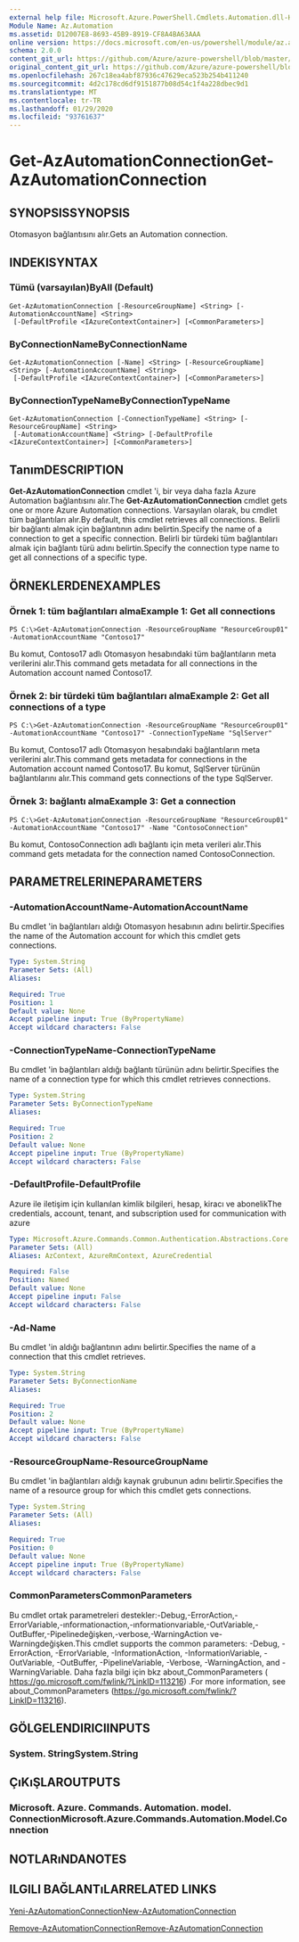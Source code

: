 ```yaml
---
external help file: Microsoft.Azure.PowerShell.Cmdlets.Automation.dll-Help.xml
Module Name: Az.Automation
ms.assetid: D12007E8-8693-45B9-8919-CF8A4BA63AAA
online version: https://docs.microsoft.com/en-us/powershell/module/az.automation/get-azautomationconnection
schema: 2.0.0
content_git_url: https://github.com/Azure/azure-powershell/blob/master/src/Automation/Automation/help/Get-AzAutomationConnection.md
original_content_git_url: https://github.com/Azure/azure-powershell/blob/master/src/Automation/Automation/help/Get-AzAutomationConnection.md
ms.openlocfilehash: 267c18ea4abf87936c47629eca523b254b411240
ms.sourcegitcommit: 4d2c178cd6df9151877b08d54c1f4a228dbec9d1
ms.translationtype: MT
ms.contentlocale: tr-TR
ms.lasthandoff: 01/29/2020
ms.locfileid: "93761637"
---
```

# <span data-ttu-id="77180-101">Get-AzAutomationConnection</span><span class="sxs-lookup"><span data-stu-id="77180-101">Get-AzAutomationConnection</span></span>

## <span data-ttu-id="77180-102">SYNOPSIS</span><span class="sxs-lookup"><span data-stu-id="77180-102">SYNOPSIS</span></span>
<span data-ttu-id="77180-103">Otomasyon bağlantısını alır.</span><span class="sxs-lookup"><span data-stu-id="77180-103">Gets an Automation connection.</span></span>

## <span data-ttu-id="77180-104">INDEKI</span><span class="sxs-lookup"><span data-stu-id="77180-104">SYNTAX</span></span>

### <span data-ttu-id="77180-105">Tümü (varsayılan)</span><span class="sxs-lookup"><span data-stu-id="77180-105">ByAll (Default)</span></span>
```
Get-AzAutomationConnection [-ResourceGroupName] <String> [-AutomationAccountName] <String>
 [-DefaultProfile <IAzureContextContainer>] [<CommonParameters>]
```

### <span data-ttu-id="77180-106">ByConnectionName</span><span class="sxs-lookup"><span data-stu-id="77180-106">ByConnectionName</span></span>
```
Get-AzAutomationConnection [-Name] <String> [-ResourceGroupName] <String> [-AutomationAccountName] <String>
 [-DefaultProfile <IAzureContextContainer>] [<CommonParameters>]
```

### <span data-ttu-id="77180-107">ByConnectionTypeName</span><span class="sxs-lookup"><span data-stu-id="77180-107">ByConnectionTypeName</span></span>
```
Get-AzAutomationConnection [-ConnectionTypeName] <String> [-ResourceGroupName] <String>
 [-AutomationAccountName] <String> [-DefaultProfile <IAzureContextContainer>] [<CommonParameters>]
```

## <span data-ttu-id="77180-108">Tanım</span><span class="sxs-lookup"><span data-stu-id="77180-108">DESCRIPTION</span></span>
<span data-ttu-id="77180-109">**Get-AzAutomationConnection** cmdlet 'i, bir veya daha fazla Azure Automation bağlantısını alır.</span><span class="sxs-lookup"><span data-stu-id="77180-109">The **Get-AzAutomationConnection** cmdlet gets one or more Azure Automation connections.</span></span>
<span data-ttu-id="77180-110">Varsayılan olarak, bu cmdlet tüm bağlantıları alır.</span><span class="sxs-lookup"><span data-stu-id="77180-110">By default, this cmdlet retrieves all connections.</span></span>
<span data-ttu-id="77180-111">Belirli bir bağlantı almak için bağlantının adını belirtin.</span><span class="sxs-lookup"><span data-stu-id="77180-111">Specify the name of a connection to get a specific connection.</span></span>
<span data-ttu-id="77180-112">Belirli bir türdeki tüm bağlantıları almak için bağlantı türü adını belirtin.</span><span class="sxs-lookup"><span data-stu-id="77180-112">Specify the connection type name to get all connections of a specific type.</span></span>

## <span data-ttu-id="77180-113">ÖRNEKLERDEN</span><span class="sxs-lookup"><span data-stu-id="77180-113">EXAMPLES</span></span>

### <span data-ttu-id="77180-114">Örnek 1: tüm bağlantıları alma</span><span class="sxs-lookup"><span data-stu-id="77180-114">Example 1: Get all connections</span></span>
```
PS C:\>Get-AzAutomationConnection -ResourceGroupName "ResourceGroup01" -AutomationAccountName "Contoso17"
```

<span data-ttu-id="77180-115">Bu komut, Contoso17 adlı Otomasyon hesabındaki tüm bağlantıların meta verilerini alır.</span><span class="sxs-lookup"><span data-stu-id="77180-115">This command gets metadata for all connections in the Automation account named Contoso17.</span></span>

### <span data-ttu-id="77180-116">Örnek 2: bir türdeki tüm bağlantıları alma</span><span class="sxs-lookup"><span data-stu-id="77180-116">Example 2: Get all connections of a type</span></span>
```
PS C:\>Get-AzAutomationConnection -ResourceGroupName "ResourceGroup01" -AutomationAccountName "Contoso17" -ConnectionTypeName "SqlServer"
```

<span data-ttu-id="77180-117">Bu komut, Contoso17 adlı Otomasyon hesabındaki bağlantıların meta verilerini alır.</span><span class="sxs-lookup"><span data-stu-id="77180-117">This command gets metadata for connections in the Automation account named Contoso17.</span></span>
<span data-ttu-id="77180-118">Bu komut, SqlServer türünün bağlantılarını alır.</span><span class="sxs-lookup"><span data-stu-id="77180-118">This command gets connections of the type SqlServer.</span></span>

### <span data-ttu-id="77180-119">Örnek 3: bağlantı alma</span><span class="sxs-lookup"><span data-stu-id="77180-119">Example 3: Get a connection</span></span>
```
PS C:\>Get-AzAutomationConnection -ResourceGroupName "ResourceGroup01" -AutomationAccountName "Contoso17" -Name "ContosoConnection"
```

<span data-ttu-id="77180-120">Bu komut, ContosoConnection adlı bağlantı için meta verileri alır.</span><span class="sxs-lookup"><span data-stu-id="77180-120">This command gets metadata for the connection named ContosoConnection.</span></span>

## <span data-ttu-id="77180-121">PARAMETRELERINE</span><span class="sxs-lookup"><span data-stu-id="77180-121">PARAMETERS</span></span>

### <span data-ttu-id="77180-122">-AutomationAccountName</span><span class="sxs-lookup"><span data-stu-id="77180-122">-AutomationAccountName</span></span>
<span data-ttu-id="77180-123">Bu cmdlet 'in bağlantıları aldığı Otomasyon hesabının adını belirtir.</span><span class="sxs-lookup"><span data-stu-id="77180-123">Specifies the name of the Automation account for which this cmdlet gets connections.</span></span>

```yaml
Type: System.String
Parameter Sets: (All)
Aliases:

Required: True
Position: 1
Default value: None
Accept pipeline input: True (ByPropertyName)
Accept wildcard characters: False
```

### <span data-ttu-id="77180-124">-ConnectionTypeName</span><span class="sxs-lookup"><span data-stu-id="77180-124">-ConnectionTypeName</span></span>
<span data-ttu-id="77180-125">Bu cmdlet 'in bağlantıları aldığı bağlantı türünün adını belirtir.</span><span class="sxs-lookup"><span data-stu-id="77180-125">Specifies the name of a connection type for which this cmdlet retrieves connections.</span></span>

```yaml
Type: System.String
Parameter Sets: ByConnectionTypeName
Aliases:

Required: True
Position: 2
Default value: None
Accept pipeline input: True (ByPropertyName)
Accept wildcard characters: False
```

### <span data-ttu-id="77180-126">-DefaultProfile</span><span class="sxs-lookup"><span data-stu-id="77180-126">-DefaultProfile</span></span>
<span data-ttu-id="77180-127">Azure ile iletişim için kullanılan kimlik bilgileri, hesap, kiracı ve abonelik</span><span class="sxs-lookup"><span data-stu-id="77180-127">The credentials, account, tenant, and subscription used for communication with azure</span></span>

```yaml
Type: Microsoft.Azure.Commands.Common.Authentication.Abstractions.Core.IAzureContextContainer
Parameter Sets: (All)
Aliases: AzContext, AzureRmContext, AzureCredential

Required: False
Position: Named
Default value: None
Accept pipeline input: False
Accept wildcard characters: False
```

### <span data-ttu-id="77180-128">-Ad</span><span class="sxs-lookup"><span data-stu-id="77180-128">-Name</span></span>
<span data-ttu-id="77180-129">Bu cmdlet 'in aldığı bağlantının adını belirtir.</span><span class="sxs-lookup"><span data-stu-id="77180-129">Specifies the name of a connection that this cmdlet retrieves.</span></span>

```yaml
Type: System.String
Parameter Sets: ByConnectionName
Aliases:

Required: True
Position: 2
Default value: None
Accept pipeline input: True (ByPropertyName)
Accept wildcard characters: False
```

### <span data-ttu-id="77180-130">-ResourceGroupName</span><span class="sxs-lookup"><span data-stu-id="77180-130">-ResourceGroupName</span></span>
<span data-ttu-id="77180-131">Bu cmdlet 'in bağlantıları aldığı kaynak grubunun adını belirtir.</span><span class="sxs-lookup"><span data-stu-id="77180-131">Specifies the name of a resource group for which this cmdlet gets connections.</span></span>

```yaml
Type: System.String
Parameter Sets: (All)
Aliases:

Required: True
Position: 0
Default value: None
Accept pipeline input: True (ByPropertyName)
Accept wildcard characters: False
```

### <span data-ttu-id="77180-132">CommonParameters</span><span class="sxs-lookup"><span data-stu-id="77180-132">CommonParameters</span></span>
<span data-ttu-id="77180-133">Bu cmdlet ortak parametreleri destekler:-Debug,-ErrorAction,-ErrorVariable,-ınformationaction,-ınformationvariable,-OutVariable,-OutBuffer,-Pipelinedeğişken,-verbose,-WarningAction ve-Warningdeğişken.</span><span class="sxs-lookup"><span data-stu-id="77180-133">This cmdlet supports the common parameters: -Debug, -ErrorAction, -ErrorVariable, -InformationAction, -InformationVariable, -OutVariable, -OutBuffer, -PipelineVariable, -Verbose, -WarningAction, and -WarningVariable.</span></span> <span data-ttu-id="77180-134">Daha fazla bilgi için bkz about_CommonParameters ( https://go.microsoft.com/fwlink/?LinkID=113216) .</span><span class="sxs-lookup"><span data-stu-id="77180-134">For more information, see about_CommonParameters (https://go.microsoft.com/fwlink/?LinkID=113216).</span></span>

## <span data-ttu-id="77180-135">GÖLGELENDIRICI</span><span class="sxs-lookup"><span data-stu-id="77180-135">INPUTS</span></span>

### <span data-ttu-id="77180-136">System. String</span><span class="sxs-lookup"><span data-stu-id="77180-136">System.String</span></span>

## <span data-ttu-id="77180-137">ÇıKıŞLAR</span><span class="sxs-lookup"><span data-stu-id="77180-137">OUTPUTS</span></span>

### <span data-ttu-id="77180-138">Microsoft. Azure. Commands. Automation. model. Connection</span><span class="sxs-lookup"><span data-stu-id="77180-138">Microsoft.Azure.Commands.Automation.Model.Connection</span></span>

## <span data-ttu-id="77180-139">NOTLARıNDA</span><span class="sxs-lookup"><span data-stu-id="77180-139">NOTES</span></span>

## <span data-ttu-id="77180-140">ILGILI BAĞLANTıLAR</span><span class="sxs-lookup"><span data-stu-id="77180-140">RELATED LINKS</span></span>

[<span data-ttu-id="77180-141">Yeni-AzAutomationConnection</span><span class="sxs-lookup"><span data-stu-id="77180-141">New-AzAutomationConnection</span></span>](./New-AzAutomationConnection.md)

[<span data-ttu-id="77180-142">Remove-AzAutomationConnection</span><span class="sxs-lookup"><span data-stu-id="77180-142">Remove-AzAutomationConnection</span></span>](./Remove-AzAutomationConnection.md)


